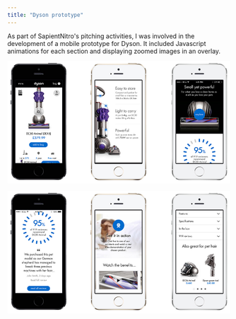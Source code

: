 ```yaml
---
title: "Dyson prototype"
---
```


As part of SapientNitro's pitching activities, I was involved in the development of a mobile prototype for Dyson. It included Javascript animations for each section and displaying zoomed images in an overlay.

![](./images/1.jpg)

![](./images/2.jpg)

